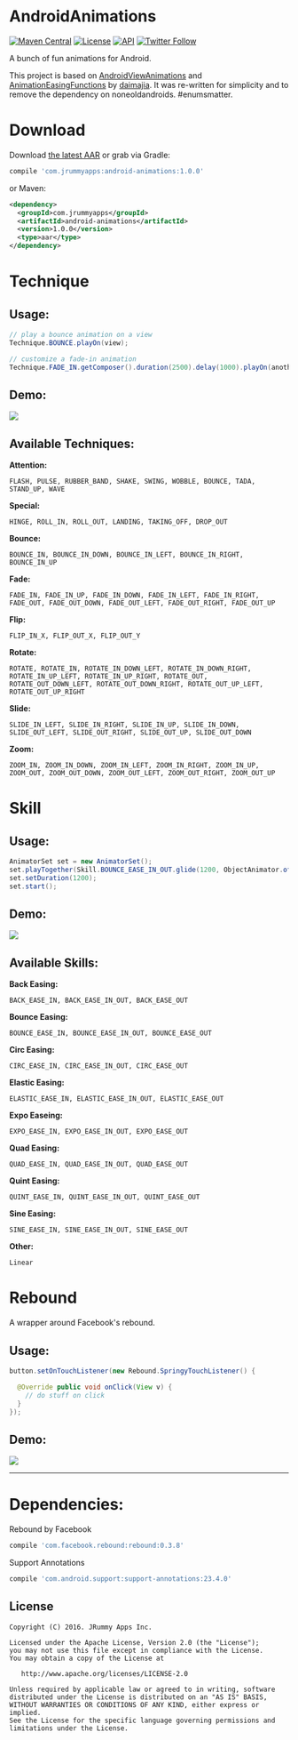 # AndroidAnimations

[![Maven Central](https://maven-badges.herokuapp.com/maven-central/com.jrummyapps/android-animations/badge.svg)](https://maven-badges.herokuapp.com/maven-central/com.jrummyapps/android-animations)
[![License](http://img.shields.io/:license-apache-blue.svg)](LICENSE)
[![API](https://img.shields.io/badge/API-11%2B-blue.svg?style=flat)](https://android-arsenal.com/api?level=11) 
[![Twitter Follow](https://img.shields.io/twitter/follow/jrummyapps.svg?style=social)](https://twitter.com/jrummyapps)

A bunch of fun animations for Android.

This project is based on [AndroidViewAnimations](https://github.com/daimajia/AndroidViewAnimations) and [AnimationEasingFunctions](https://github.com/daimajia/AnimationEasingFunctions) by [daimajia](https://github.com/daimajia). It was re-written for simplicity and to remove the dependency on noneoldandroids. #enumsmatter.

# Download

Download [the latest AAR](https://repo1.maven.org/maven2/com/jrummyapps/android-animations/1.0.0/android-animations-1.0.0.aar) or grab via Gradle:

```groovy
compile 'com.jrummyapps:android-animations:1.0.0'
```
or Maven:
```xml
<dependency>
  <groupId>com.jrummyapps</groupId>
  <artifactId>android-animations</artifactId>
  <version>1.0.0</version>
  <type>aar</type>
</dependency>
```

# Technique

## Usage:

```java
// play a bounce animation on a view
Technique.BOUNCE.playOn(view);

// customize a fade-in animation
Technique.FADE_IN.getComposer().duration(2500).delay(1000).playOn(anotherView);
```

## Demo:

![](art/technique.gif)

## Available Techniques:

**Attention:**

`FLASH, PULSE, RUBBER_BAND, SHAKE, SWING, WOBBLE, BOUNCE, TADA, STAND_UP, WAVE`

**Special:**

`HINGE, ROLL_IN, ROLL_OUT, LANDING, TAKING_OFF, DROP_OUT`

**Bounce:**

`BOUNCE_IN, BOUNCE_IN_DOWN, BOUNCE_IN_LEFT, BOUNCE_IN_RIGHT, BOUNCE_IN_UP`

**Fade:**

`FADE_IN, FADE_IN_UP, FADE_IN_DOWN, FADE_IN_LEFT, FADE_IN_RIGHT, FADE_OUT, FADE_OUT_DOWN, FADE_OUT_LEFT, FADE_OUT_RIGHT, FADE_OUT_UP`

**Flip:**

`FLIP_IN_X, FLIP_OUT_X, FLIP_OUT_Y`

**Rotate:**

`ROTATE, ROTATE_IN, ROTATE_IN_DOWN_LEFT, ROTATE_IN_DOWN_RIGHT, ROTATE_IN_UP_LEFT, ROTATE_IN_UP_RIGHT, ROTATE_OUT, ROTATE_OUT_DOWN_LEFT, ROTATE_OUT_DOWN_RIGHT, ROTATE_OUT_UP_LEFT, ROTATE_OUT_UP_RIGHT`

**Slide:**

`SLIDE_IN_LEFT, SLIDE_IN_RIGHT, SLIDE_IN_UP, SLIDE_IN_DOWN, SLIDE_OUT_LEFT, SLIDE_OUT_RIGHT, SLIDE_OUT_UP, SLIDE_OUT_DOWN`

**Zoom:**

`ZOOM_IN, ZOOM_IN_DOWN, ZOOM_IN_LEFT, ZOOM_IN_RIGHT, ZOOM_IN_UP, ZOOM_OUT, ZOOM_OUT_DOWN, ZOOM_OUT_LEFT, ZOOM_OUT_RIGHT, ZOOM_OUT_UP`

# Skill

## Usage:

```java
AnimatorSet set = new AnimatorSet();
set.playTogether(Skill.BOUNCE_EASE_IN_OUT.glide(1200, ObjectAnimator.ofFloat(view, "translationY", 0, 100)));
set.setDuration(1200);
set.start();
```

## Demo:

![](art/skill.gif)

## Available Skills:

**Back Easing:**

`BACK_EASE_IN, BACK_EASE_IN_OUT, BACK_EASE_OUT`

**Bounce Easing:**

`BOUNCE_EASE_IN, BOUNCE_EASE_IN_OUT, BOUNCE_EASE_OUT`

**Circ Easing:**

`CIRC_EASE_IN, CIRC_EASE_IN_OUT, CIRC_EASE_OUT`

**Elastic Easing:**

`ELASTIC_EASE_IN, ELASTIC_EASE_IN_OUT, ELASTIC_EASE_OUT`

**Expo Easeing:**

`EXPO_EASE_IN, EXPO_EASE_IN_OUT, EXPO_EASE_OUT`

**Quad Easing:**

`QUAD_EASE_IN, QUAD_EASE_IN_OUT, QUAD_EASE_OUT`

**Quint Easing:**

`QUINT_EASE_IN, QUINT_EASE_IN_OUT, QUINT_EASE_OUT`

**Sine Easing:**

`SINE_EASE_IN, SINE_EASE_IN_OUT, SINE_EASE_OUT`

**Other:**

`Linear`

# Rebound

A wrapper around Facebook's rebound.

## Usage:

```java
button.setOnTouchListener(new Rebound.SpringyTouchListener() {

  @Override public void onClick(View v) {
    // do stuff on click
  }
});
```

## Demo:

![](art/rebound.gif)

____

# Dependencies:

Rebound by Facebook
```groovy
compile 'com.facebook.rebound:rebound:0.3.8'
```

Support Annotations
```groovy
compile 'com.android.support:support-annotations:23.4.0'
```

License
--------

    Copyright (C) 2016. JRummy Apps Inc.

    Licensed under the Apache License, Version 2.0 (the "License");
    you may not use this file except in compliance with the License.
    You may obtain a copy of the License at

       http://www.apache.org/licenses/LICENSE-2.0

    Unless required by applicable law or agreed to in writing, software
    distributed under the License is distributed on an "AS IS" BASIS,
    WITHOUT WARRANTIES OR CONDITIONS OF ANY KIND, either express or implied.
    See the License for the specific language governing permissions and
    limitations under the License.
